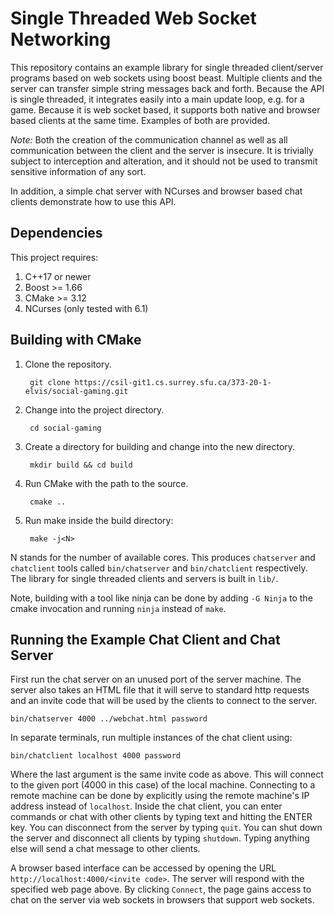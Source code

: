 
# Single Threaded Web Socket Networking

This repository contains an example library for single threaded client/server
programs based on web sockets using boost beast. Multiple clients and the server
can transfer simple string messages back and forth. Because the API is single
threaded, it integrates easily into a main update loop, e.g. for a game.
Because it is web socket based, it supports both native and browser based
clients at the same time. Examples of both are provided.

*Note:* Both the creation of the communication channel as well as all
communication between the client and the server is insecure. It is trivially
subject to interception and alteration, and it should not be used to transmit
sensitive information of any sort.

In addition, a simple chat server with NCurses and browser based chat clients
demonstrate how to use this API.

## Dependencies

This project requires:

1. C++17 or newer
2. Boost >= 1.66
3. CMake >= 3.12
4. NCurses (only tested with 6.1)

## Building with CMake

1. Clone the repository.

        git clone https://csil-git1.cs.surrey.sfu.ca/373-20-1-elvis/social-gaming.git

2. Change into the project directory.

        cd social-gaming

3. Create a directory for building and change into the new directory.

        mkdir build && cd build

4. Run CMake with the path to the source.

        cmake ..

5. Run make inside the build directory:

        make -j<N>

N stands for the number of available cores. This produces `chatserver` and
`chatclient` tools called `bin/chatserver` and `bin/chatclient`
respectively. The library for single threaded clients and servers is built
in `lib/`.

Note, building with a tool like ninja can be done by adding `-G Ninja` to
the cmake invocation and running `ninja` instead of `make`.


## Running the Example Chat Client and Chat Server

First run the chat server on an unused port of the server machine. The server
also takes an HTML file that it will serve to standard http requests and an 
invite code that will be used by the clients to connect to the server.

    bin/chatserver 4000 ../webchat.html password

In separate terminals, run multiple instances of the chat client using:

    bin/chatclient localhost 4000 password

Where the last argument is the same invite code as above. This will connect
to the given port (4000 in this case) of the local machine.
Connecting to a remote machine can be done by explicitly using the remote
machine's IP address instead of `localhost`. Inside the chat client, you can
enter commands or chat with other clients by typing text and hitting the
ENTER key. You can disconnect from the server by typing `quit`. You can shut
down the server and disconnect all clients by typing `shutdown`. Typing
anything else will send a chat message to other clients.

A browser based interface can be accessed by opening the URL
`http://localhost:4000/<invite code>`. The server will respond with the
specified web page above. By clicking `Connect`, the page gains access to
chat on the server via web sockets in browsers that support web sockets.

